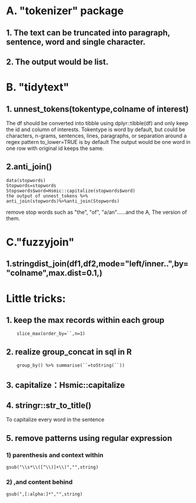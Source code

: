 # A. "tokenizer" package
## 1. The text can be truncated into paragraph, sentence, word and single character. 
## 2. The output would be list.
# B. "tidytext"
## 1. unnest_tokens(tokentype,colname of interest)
The df should be converted into tibble using dplyr::tibble(df) and only keep the id and column of interests.
Tokentype is word by default, but could be characters, n-grams, sentences, lines, paragraphs, or separation around a regex pattern
to_lower=TRUE is by default
The output would be one word in one row with original id keeps the same.
## 2.anti_join()
    data(stopwords)
    Stopwords=stopwords
    Stopswords$word=Hsmic::capitalize(stopwords$word)
    the output of unnest_tokens %>% anti_join(stopwords)%>%anti_join(Stopwords)         
remove stop words such as "the", "of", "a/an"......and the A, The version of them.
# C."fuzzyjoin"
## 1.stringdist_join(df1,df2,mode="left/inner..",by="colname",max.dist=0.1,)
# Little tricks:
## 1. keep the max records within each group
        slice_max(order_by=``,n=1) 
## 2. realize group_concat in sql in R
        group_by() %>% summarise(``=toString(``))
## 3. capitalize：Hsmic::capitalize
## 4. stringr::str_to_title() 
To capitalize every word in the sentence
## 5. remove patterns using regular expression
### 1) parenthesis and context within 
    gsub("\\s*\\([^\\)]+\\)","",string)
### 2) ,and content behind
    gsub(",[:alpha:]*","",string)

